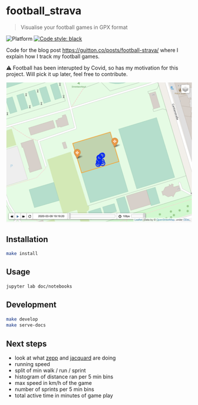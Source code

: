 # football_strava

> Visualise your football games in GPX format

![Platform](https://img.shields.io/badge/python-3.7-blue.svg)
<a href="https://github.com/psf/black"><img alt="Code style: black" src="https://img.shields.io/badge/code%20style-black-000000.svg"></a>

Code for the blog post https://guitton.co/posts/football-strava/ where I explain
how I track my football games.

⚠️ Football has been interupted by Covid, so has my motivation for this project. Will pick it up later, feel free to contribute.

![](docs/images/header.png)

## Installation

```sh
make install
```

## Usage

```sh
jupyter lab doc/notebooks
```

## Development

```sh
make develop
make serve-docs
```

## Next steps

- look at what [zepp](https://www.zepp.com/en-us/soccer/game-tracking/) and [jacquard](https://atap.google.com/jacquard/products/gmr/) are doing
- running speed
- split of min walk / run / sprint
- histogram of distance ran per 5 min bins
- max speed in km/h of the game
- number of sprints per 5 min bins
- total active time in minutes of game play
